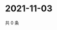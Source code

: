 # 2021-11-03

共 0 条

<!-- BEGIN WEIBO -->
<!-- 最后更新时间 Wed Nov 03 2021 01:15:23 GMT+0800 (China Standard Time) -->

<!-- END WEIBO -->
